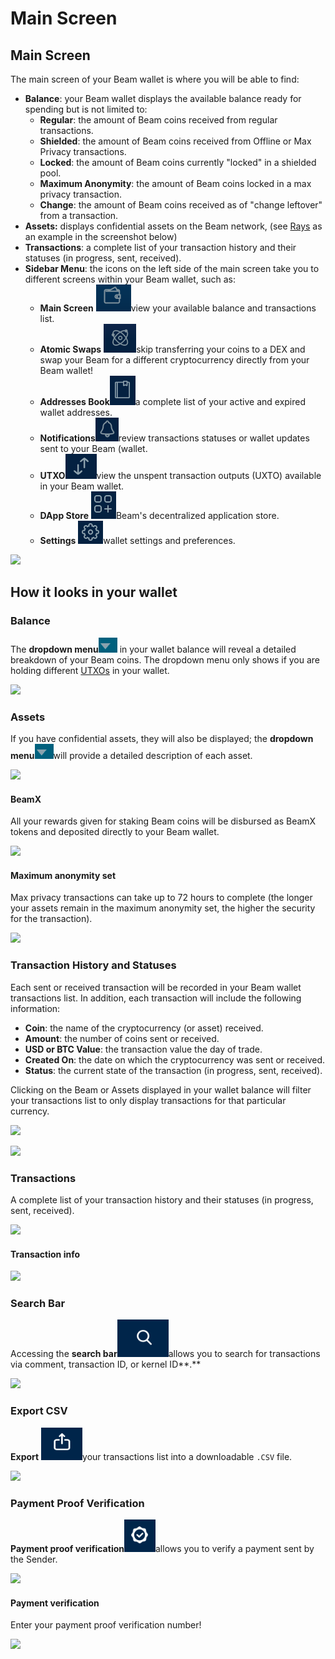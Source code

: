 # Main Screen

## Main Screen

The main screen of your Beam wallet is where you will be able to find:

* **Balance**: your Beam wallet displays the available balance ready for spending but is not limited to:
  * **Regular**: the amount of Beam coins received from regular transactions.
  * **Shielded**: the amount of Beam coins received from Offline or Max Privacy transactions.
  * **Locked**: the amount of Beam coins currently "locked" in a shielded pool.
  * **Maximum Anonymity**: the amount of Beam coins locked in a max privacy transaction.
  * **Change**: the amount of Beam coins received as of "change leftover" from a transaction.&#x20;
* **Assets:** displays confidential assets on the Beam network, (see [Rays](https://explorer.beam.mw/assets/details/2) as an example in the screenshot below)
* **Transactions**: a complete list of your transaction history and their statuses (in progress, sent, received).
* **Sidebar Menu**: the icons on the left side of the main screen take you to different screens within your Beam wallet, such as:
  * **Main Screen** <img src=".gitbook/assets/Screen Shot 2021-07-03 at 5.08.12 PM.png" alt="" data-size="line">view your available balance and transactions list.
  * **Atomic Swaps** <img src=".gitbook/assets/Screen Shot 2021-07-03 at 5.08.03 PM.png" alt="" data-size="line">skip transferring your coins to a DEX and swap your Beam for a different cryptocurrency directly from your Beam wallet!
  * **Addresses Book**<img src=".gitbook/assets/Screen Shot 2021-07-03 at 5.07.56 PM.png" alt="" data-size="line">a complete list of your active and expired wallet addresses.&#x20;
  * **Notifications**<img src=".gitbook/assets/Screen Shot 2021-07-03 at 5.07.34 PM.png" alt="" data-size="line">review transactions statuses or wallet updates sent to your Beam (wallet.
  * &#x20;**UTXO**<img src=".gitbook/assets/Screen Shot 2021-07-03 at 5.07.08 PM.png" alt="" data-size="line">view the unspent transaction outputs (UXTO) available in your Beam wallet.
  * **DApp Store** <img src=".gitbook/assets/Screen Shot 2021-07-03 at 5.06.51 PM.png" alt="" data-size="line">Beam's decentralized application store.
  * **Settings** <img src=".gitbook/assets/Screen Shot 2021-07-03 at 5.06.40 PM.png" alt="" data-size="line">wallet settings and preferences.

![](.gitbook/assets/2022-06-23\_16-40-59.png)



## How it looks in your wallet

### Balance

The **dropdown menu**<img src=".gitbook/assets/Screen Shot 2021-07-14 at 4.48.44 PM.png" alt="" data-size="line"> in your wallet balance will reveal a detailed breakdown of your Beam coins. The dropdown menu only shows if you are holding different [UTXOs](utxo.md) in your wallet.

![](<.gitbook/assets/2022-06-23\_15-39-432 copy.png>)

### Assets

If you have confidential assets, they will also be displayed; the **dropdown menu**<img src=".gitbook/assets/Screen Shot 2021-07-14 at 4.48.44 PM.png" alt="" data-size="line">will provide a detailed description of each asset.

![](<.gitbook/assets/2022-06-23\_15-41-50 copy.png>)

#### BeamX

All your rewards given for staking Beam coins will be disbursed as BeamX tokens and deposited directly to your Beam wallet.

![](.gitbook/assets/2022-06-23\_15-43-471.png)

#### Maximum anonymity set

Max privacy transactions can take up to 72 hours to complete (the longer your assets remain in the maximum anonymity set, the higher the security for the transaction).&#x20;

![](.gitbook/assets/2022-06-23\_15-43-47.png)

### Transaction History and Statuses

Each sent or received transaction will be recorded in your Beam wallet transactions list. In addition, each transaction will include the following information:

* **Coin**: the name of the cryptocurrency (or asset) received.
* **Amount**: the number of coins sent or received.
* **USD or BTC Value**: the transaction value the day of trade.
* **Created On**: the date on which the cryptocurrency was sent or received.
* **Status**: the current state of the transaction (in progress, sent, received).

Clicking on the Beam or Assets displayed in your wallet balance will filter your transactions list to only display transactions for that particular currency.

![](.gitbook/assets/2022-06-23\_15-36-35.png)

![](.gitbook/assets/Screenshot\_251.png)

### Transactions

A complete list of your transaction history and their statuses (in progress, sent, received).

![](<.gitbook/assets/2022-06-23\_15-45-13 copy.png>)

#### Transaction info

![](<.gitbook/assets/2022-06-23\_15-45-30 copy.png>)

### Search Bar

Accessing the **search bar**<img src=".gitbook/assets/Screen Shot 2021-07-14 at 4.52.15 PM.png" alt="" data-size="line">allows you to search for transactions via comment, transaction ID, or kernel ID**.**

![](<.gitbook/assets/2022-06-23\_15-36-57 copy.png>)

### Export CSV&#x20;

**Export** <img src=".gitbook/assets/Screen Shot 2021-07-14 at 4.54.20 PM.png" alt="" data-size="line">your transactions list into a downloadable `.CSV` file.

![](<.gitbook/assets/2022-06-23\_15-36-57 copy 2.png>)

### Payment Proof Verification

**Payment proof verification**<img src=".gitbook/assets/Screen Shot 2021-07-14 at 4.54.31 PM.png" alt="" data-size="line">allows you to verify a payment sent by the Sender.

![](<.gitbook/assets/2022-06-23\_15-36-57 copy 3.png>)

#### Payment verification

Enter your payment proof verification number!

![](.gitbook/assets/2022-06-23\_15-37-18.png)
